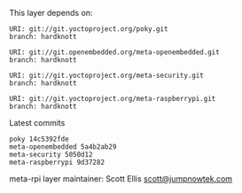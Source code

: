 This layer depends on:

    URI: git://git.yoctoproject.org/poky.git
    branch: hardknott

    URI: git://git.openembedded.org/meta-openembedded.git
    branch: hardknott

    URI: git://git.yoctoproject.org/meta-security.git
    branch: hardknott

    URI: git://git.yoctoproject.org/meta-raspberrypi.git
    branch: hardknott

Latest commits

    poky 14c5392fde
    meta-openembedded 5a4b2ab29
    meta-security 5050d12
    meta-raspberrypi 9d37282

meta-rpi layer maintainer: Scott Ellis <scott@jumpnowtek.com>
